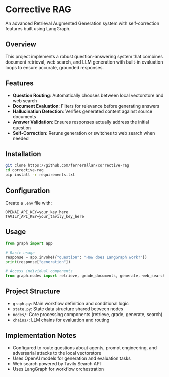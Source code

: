 # Corrective RAG

An advanced Retrieval Augmented Generation system with self-correction features built using LangGraph.

## Overview

This project implements a robust question-answering system that combines document retrieval, web search, and LLM generation with built-in evaluation loops to ensure accurate, grounded responses.


## Features

- **Question Routing**: Automatically chooses between local vectorstore and web search
- **Document Evaluation**: Filters for relevance before generating answers
- **Hallucination Detection**: Verifies generated content against source documents
- **Answer Validation**: Ensures responses actually address the initial question
- **Self-Correction**: Reruns generation or switches to web search when needed

## Installation

```bash
git clone https://github.com/ferrerallan/corrective-rag
cd corrective-rag
pip install -r requirements.txt
```

## Configuration

Create a `.env` file with:

```
OPENAI_API_KEY=your_key_here
TAVILY_API_KEY=your_tavily_key_here
```

## Usage

```python
from graph import app

# Basic usage
response = app.invoke({"question": "How does LangGraph work?"})
print(response["generation"])

# Access individual components
from graph.nodes import retrieve, grade_documents, generate, web_search
```

## Project Structure

- `graph.py`: Main workflow definition and conditional logic
- `state.py`: State data structure shared between nodes
- `nodes/`: Core processing components (retrieve, grade, generate, search)
- `chains/`: LLM chains for evaluation and routing

## Implementation Notes

- Configured to route questions about agents, prompt engineering, and adversarial attacks to the local vectorstore
- Uses OpenAI models for generation and evaluation tasks
- Web search powered by Tavily Search API
- Uses LangGraph for workflow orchestration
